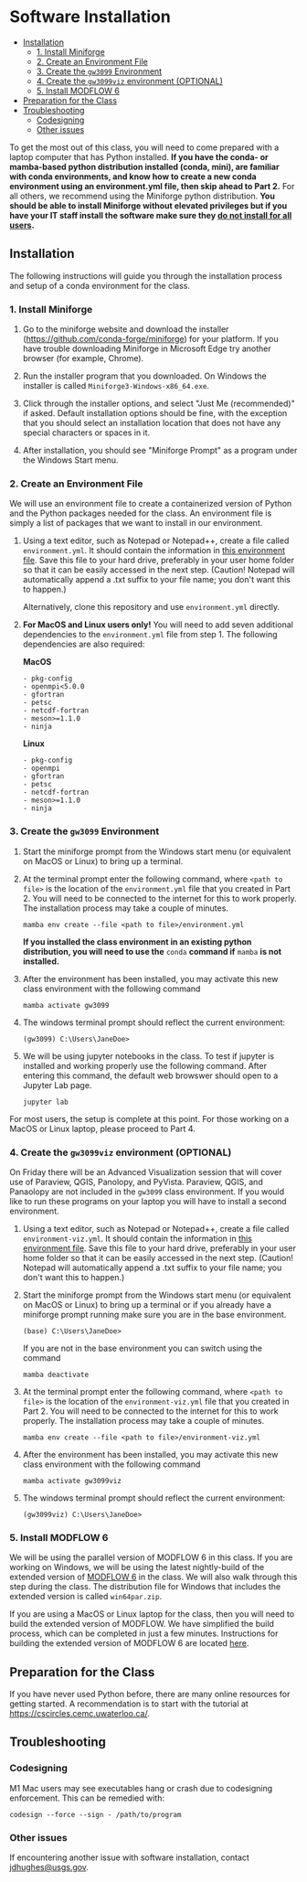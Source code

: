 # Software Installation

<!-- START doctoc generated TOC please keep comment here to allow auto update -->
<!-- DON'T EDIT THIS SECTION, INSTEAD RE-RUN doctoc TO UPDATE -->

- [Installation](#installation)
  - [1. Install Miniforge](#1-install-miniforge)
  - [2. Create an Environment File](#2-create-an-environment-file)
  - [3. Create the `gw3099` Environment](#3-create-the-gw3099-environment)
  - [4. Create the `gw3099viz` environment (OPTIONAL)](#4-create-the-gw3099viz-environment-optional)
  - [5. Install MODFLOW 6](#5-install-modflow-6)
- [Preparation for the Class](#preparation-for-the-class)
- [Troubleshooting](#troubleshooting)
  - [Codesigning](#codesigning)
  - [Other issues](#other-issues)

<!-- END doctoc generated TOC please keep comment here to allow auto update -->

To get the most out of this class, you will need to come prepared with a laptop computer that has Python installed. **If you have the conda- or mamba-based python distribution installed (conda, mini), are familiar with conda environments, and know how to create a new conda environment using an environment.yml file, then skip ahead to Part 2.** For all others, we recommend using the Miniforge python distribution. **You should be able to install Miniforge without elevated privileges but if you have your IT staff install the software make sure they <ins>do not install for all users</ins>.** 

## Installation

The following instructions will guide you through the installation process and setup of a conda environment for the class.

### 1. Install Miniforge

1. Go to the miniforge website and download the installer (https://github.com/conda-forge/miniforge) for your platform. If you have trouble downloading Miniforge in Microsoft Edge try another browser (for example, Chrome).  

2. Run the installer program that you downloaded. On Windows the installer is called `Miniforge3-Windows-x86_64.exe`.

3. Click through the installer options, and select "Just Me (recommended)" if asked. Default installation options should be fine, with the exception that you should select an installation location that does not have any special characters or spaces in it.

4. After installation, you should see "Miniforge Prompt" as a program under the Windows Start menu.

### 2. Create an Environment File

We will use an environment file to create a containerized version of Python and the Python packages needed for the class. An environment file is simply a list of packages that we want to install in our environment.

1.  Using a text editor, such as Notepad or Notepad++, create a file called `environment.yml`. It should contain the information in [this environment file](./environment.yml). Save this file to your hard drive, preferably in your user home folder so that it can be easily accessed in the next step. (Caution!  Notepad will automatically append a .txt suffix to your file name; you don't want this to happen.)

    Alternatively, clone this repository and use `environment.yml` directly.

2. **For MacOS and Linux users only!** You will need to add seven additional dependencies to the `environment.yml` file from step 1. The following dependencies are also required: 

   **MacOS**
   ```
   - pkg-config
   - openmpi<5.0.0
   - gfortran
   - petsc
   - netcdf-fortran
   - meson>=1.1.0
   - ninja
   ```  

   **Linux**
   ```
   - pkg-config
   - openmpi
   - gfortran
   - petsc
   - netcdf-fortran
   - meson>=1.1.0
   - ninja
   ```  


### 3. Create the `gw3099` Environment

1. Start the miniforge prompt from the Windows start menu (or equivalent on MacOS or Linux) to bring up a terminal.

2. At the terminal prompt enter the following command, where `<path to file>` is the location of the `environment.yml` file that you created in Part 2. You will need to be connected to the internet for this to work properly. The installation process may take a couple of minutes.
    ```
    mamba env create --file <path to file>/environment.yml
    ```

    **If you installed the class environment in an existing python distribution, you will need to use the** `conda` **command if** `mamba` **is not installed.**


3. After the environment has been installed, you may activate this new class environment with the following command
    ```
    mamba activate gw3099
    ```

4. The windows terminal prompt should reflect the current environment:
    ```
    (gw3099) C:\Users\JaneDoe>
    ```

5. We will be using jupyter notebooks in the class. To test if jupyter is installed and working properly use the following command. After entering this command, the default web browswer should open to a Jupyter Lab page.
    ```
    jupyter lab
    ```

For most users, the setup is complete at this point. For those working on a MacOS or Linux laptop, please proceed to Part 4.

### 4. Create the `gw3099viz` environment (OPTIONAL)

On Friday there will be an Advanced Visualization session that will cover use of Paraview, QGIS, Panolopy, and PyVista. Paraview, QGIS, and Panaolopy are not included in the `gw3099` class environment. If you would like to run these programs on your laptop you will have to install a second environment.

1. Using a text editor, such as Notepad or Notepad++, create a file called `environment-viz.yml`. It should contain the information in [this environment file](./environment-viz.yml). Save this file to your hard drive, preferably in your user home folder so that it can be easily accessed in the next step. (Caution!  Notepad will automatically append a .txt suffix to your file name; you don't want this to happen.)

2. Start the miniforge prompt from the Windows start menu (or equivalent on MacOS or Linux) to bring up a terminal or if you already have a miniforge prompt running make sure you are in the base environment.
   ```
   (base) C:\Users\JaneDoe>
   ```
   
   If you are not in the base environment you can switch using the command

   ```
   mamba deactivate
   ```

3. At the terminal prompt enter the following command, where `<path to file>` is the location of the `environment-viz.yml` file that you created in Part 2. You will need to be connected to the internet for this to work properly. The installation process may take a couple of minutes.
    ```
    mamba env create --file <path to file>/environment-viz.yml
    ```

4. After the environment has been installed, you may activate this new class environment with the following command
    ```
    mamba activate gw3099viz
    ```

5. The windows terminal prompt should reflect the current environment:
    ```
    (gw3099viz) C:\Users\JaneDoe>
    ```

### 5. Install MODFLOW 6

We will be using the parallel version of MODFLOW 6 in this class. If you are working on Windows, we will be using the latest nightly-build of the extended version of [MODFLOW 6](https://github.com/MODFLOW-USGS/modflow6-nightly-build/releases) in the class. We will also walk through this step during the class. The distribution file for Windows that includes the extended version is called `win64par.zip`.

If you are using a MacOS or Linux laptop for the class, then you will need to build the extended version of MODFLOW. We have simplified the build process, which can be completed in just a few minutes. Instructions for building the extended version of MODFLOW 6 are located [here](./build_extended_mf6.md).


## Preparation for the Class

If you have never used Python before, there are many online resources for getting started. A recommendation is to start with the tutorial at https://cscircles.cemc.uwaterloo.ca/.

## Troubleshooting

### Codesigning

M1 Mac users may see executables hang or crash due to codesigning enforcement. This can be remedied with:

```shell
codesign --force --sign - /path/to/program
```

### Other issues

If encountering another issue with software installation, contact [jdhughes@usgs.gov](mailto:jdhughes@usgs.gov).

